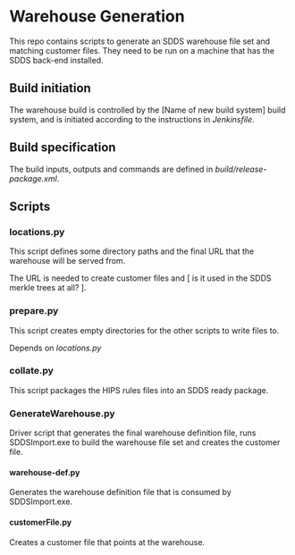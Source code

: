 Warehouse Generation
====================

This repo contains scripts to generate an SDDS warehouse file set and matching customer files. They need to be run on a machine that has the SDDS back-end installed.

Build initiation
----------------

The warehouse build is controlled by the \[Name of new build system\] build system, and is initiated according to the instructions in _Jenkinsfile_.

Build specification
----

The build inputs, outputs and commands are defined in _build/release-package.xml_.

Scripts
----

### locations.py

This script defines some directory paths and the final URL that the warehouse will be served from.

The URL is needed to create customer files and \[ is it used in the SDDS merkle trees at all? \].

### prepare.py

This script creates empty directories for the other scripts to write files to.

Depends on _locations.py_

### collate.py

This script packages the HIPS rules files into an SDDS ready package.


### GenerateWarehouse.py

Driver script that generates the final warehouse definition file, runs SDDSImport.exe to build the warehouse file set and creates the customer file.
 
#### warehouse-def.py

Generates the warehouse definition file that is consumed by SDDSImport.exe.

#### customerFile.py

Creates a customer file that points at the warehouse.

